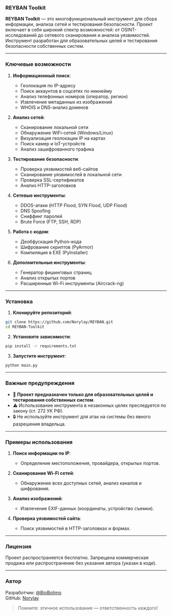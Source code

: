 ### REYBAN Toolkit

**REYBAN Toolkit** — это многофункциональный инструмент для сбора информации, анализа сетей и тестирования безопасности. Проект включает в себя широкий спектр возможностей: от OSINT-исследований до сетевого сканирования и анализа уязвимостей. Инструмент разработан для образовательных целей и тестирования безопасности собственных систем.

---

### Ключевые возможности

1. **Информационный поиск**:
   - Геолокация по IP-адресу
   - Поиск аккаунтов в соцсетях по никнейму
   - Анализ телефонных номеров (оператор, регион)
   - Извлечение метаданных из изображений
   - WHOIS и DNS-анализ доменов

2. **Анализ сетей**:
   - Сканирование локальной сети
   - Обнаружение WiFi-сетей (Windows/Linux)
   - Визуализация геолокации IP на картах
   - Поиск камер и IoT-устройств
   - Анализ зашифрованного трафика

3. **Тестирование безопасности**:
   - Проверка уязвимостей веб-сайтов
   - Сканирование уязвимостей в локальной сети
   - Проверка SSL-сертификатов
   - Анализ HTTP-заголовков

4. **Сетевые инструменты**:
   - DDOS-атаки (HTTP Flood, SYN Flood, UDP Flood)
   - DNS Spoofing
   - Сниффинг паролей
   - Brute Force (FTP, SSH, RDP)

5. **Работа с кодом**:
   - Деобфускация Python-кода
   - Шифрование скриптов (PyArmor)
   - Компиляция в EXE (PyInstaller)

6. **Дополнительные инструменты**:
   - Генератор фишинговых страниц
   - Анализ открытых портов
   - Расширенные Wi-Fi инструменты (Aircrack-ng)

---

### Установка

1. **Клонируйте репозиторий**:
```bash
git clone https://github.com/Norylay/REYBAN.git
cd REYBAN-Toolkit
```

2. **Установите зависимости**:
```bash
pip install -r requirements.txt
```

3. **Запустите инструмент**:
```bash
python main.py
```

---

### Важные предупреждения

- 🚫 **Проект предназначен только для образовательных целей и тестирования собственных систем**.
- ⚠️ Использование инструмента в незаконных целях преследуется по закону (ст. 272 УК РФ).
- 🔒 Не используйте инструмент для атак на системы без явного разрешения владельца.

---

### Примеры использования

1. **Поиск информации по IP**:
   - Определение местоположения, провайдера, открытых портов.

2. **Сканирование Wi-Fi сетей**:
   - Обнаружение всех доступных сетей, анализ каналов и шифрования.

3. **Анализ изображений**:
   - Извлечение EXIF-данных (координаты, устройство съемки).

4. **Проверка уязвимостей сайта**:
   - Поиск уязвимостей в HTTP-заголовках и формах.

---

### Лицензия
Проект распространяется бесплатно. Запрещена коммерческая продажа или распространение без указания автора (указан в коде).

---

### Автор
Разработчик: [@BioBolimo](https://t.me/BioBolimo)  
GitHub: [Norylay](https://github.com/norylay)

> Помните: этичное использование — ответственность каждого!
